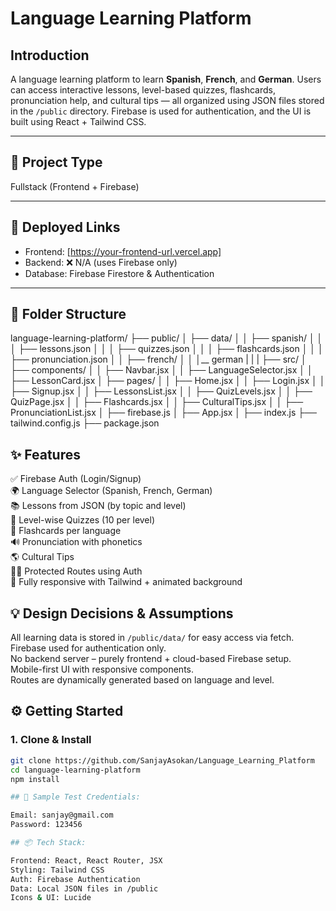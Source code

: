 # Language Learning Platform

## Introduction
A language learning platform to learn **Spanish**, **French**, and **German**. Users can access interactive lessons, level-based quizzes, flashcards, pronunciation help, and cultural tips — all organized using JSON files stored in the `/public` directory. Firebase is used for authentication, and the UI is built using React + Tailwind CSS.

---

## 🔧 Project Type
Fullstack (Frontend + Firebase)

---

## 🚀 Deployed Links
- Frontend: [https://your-frontend-url.vercel.app]  
- Backend: ❌ N/A (uses Firebase only)  
- Database: Firebase Firestore & Authentication

---

## 📁 Folder Structure

language-learning-platform/
├── public/
│   ├── data/
│   │   ├── spanish/
│   │   │   ├── lessons.json
│   │   │   ├── quizzes.json
│   │   │   ├── flashcards.json
│   │   │   ├── pronunciation.json
│   │   ├── french/
│   │   │__ german
|   |   | 
├── src/
│   ├── components/
│   │   ├── Navbar.jsx
│   │   ├── LanguageSelector.jsx
│   │   ├── LessonCard.jsx
│   ├── pages/
│   │   ├── Home.jsx
│   │   ├── Login.jsx
│   │   ├── Signup.jsx
│   │   ├── LessonsList.jsx
│   │   ├── QuizLevels.jsx
│   │   ├── QuizPage.jsx
│   │   ├── Flashcards.jsx
│   │   ├── CulturalTips.jsx
│   │   ├── PronunciationList.jsx
│   ├── firebase.js
│   ├── App.jsx
│   ├── index.js
├── tailwind.config.js
├── package.json


## ✨ Features

✅ Firebase Auth (Login/Signup)  
🌍 Language Selector (Spanish, French, German)  
📚 Lessons from JSON (by topic and level)  
📝 Level-wise Quizzes (10 per level)  
🧠 Flashcards per language  
🔊 Pronunciation with phonetics  
🌎 Cultural Tips  
🧑‍💻 Protected Routes using Auth  
🎨 Fully responsive with Tailwind + animated background

## 💡 Design Decisions & Assumptions

All learning data is stored in `/public/data/` for easy access via fetch.  
Firebase used for authentication only.  
No backend server – purely frontend + cloud-based Firebase setup.  
Mobile-first UI with responsive components.  
Routes are dynamically generated based on language and level.

## ⚙️ Getting Started
### 1. Clone & Install
```bash
git clone https://github.com/SanjayAsokan/Language_Learning_Platform
cd language-learning-platform
npm install

## 🧪 Sample Test Credentials:

Email: sanjay@gmail.com
Password: 123456

## 📦 Tech Stack:

Frontend: React, React Router, JSX
Styling: Tailwind CSS
Auth: Firebase Authentication
Data: Local JSON files in /public
Icons & UI: Lucide
